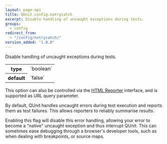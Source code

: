 ```yaml
---
layout: page-api
title: QUnit.config.notrycatch
excerpt: Disable handling of uncaught exceptions during tests.
groups:
  - config
redirect_from:
  - "/config/notrycatch/"
version_added: "1.0.0"
---
```


Disable handling of uncaught exceptions during tests.

<table>
<tr>
  <th>type</th>
  <td markdown="span">`boolean`</td>
</tr>
<tr>
  <th>default</th>
  <td markdown="span">`false`</td>
</tr>
</table>

<p class="note" markdown="1">

This option can also be controlled via the [HTML Reporter](../../browser.md) interface, and is supported as URL query parameter.

</p>

By default, QUnit handles uncaught errors during test execution and reports them as test failures. This allows reporters to reliably summarise results.

Enabling this flag will disable this error handling, allowing your error to become a "native" uncaught exception and thus interrupt QUnit. This can sometimes ease debugging through a browser's developer tools, such as when dealing with breakpoints, or source maps.

